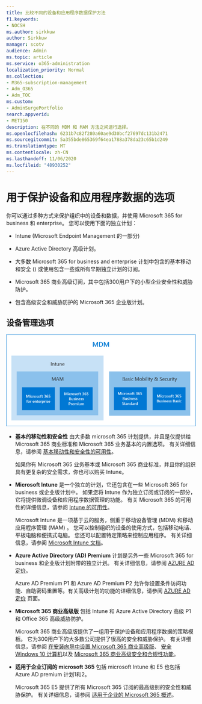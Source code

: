 ```yaml
---
title: 比较不同的设备和应用程序数据保护方法
f1.keywords:
- NOCSH
ms.author: sirkkuw
author: Sirkkuw
manager: scotv
audience: Admin
ms.topic: article
ms.service: o365-administration
localization_priority: Normal
ms.collection:
- M365-subscription-management
- Adm_O365
- Adm_TOC
ms.custom:
- AdminSurgePortfolio
search.appverid:
- MET150
description: 在不同的 MDM 和 MAM 方法之间进行选择。
ms.openlocfilehash: 6231b7c82f280a60ae9d30bcf27697dc131b2471
ms.sourcegitcommit: 5a355bde865369f64ea1788a378da23c65b1d249
ms.translationtype: MT
ms.contentlocale: zh-CN
ms.lasthandoff: 11/06/2020
ms.locfileid: "48930252"
---
```

# <a name="options-for-protecting-your-devices-and-app-data"></a>用于保护设备和应用程序数据的选项

你可以通过多种方式来保护组织中的设备和数据，并使用 Microsoft 365 for business 和 enterprise。 您可以使用下面的独立计划：

- Intune (Microsoft Endpoint Management 的一部分) 
- Azure Active Directory 高级计划。
- 大多数 Microsoft 365 for business and enterprise 计划中包含的基本移动和安全 () 或使用包含一些或所有早期独立计划的订阅。

- Microsoft 365 商业高级订阅，其中包括300用户下的小型企业安全性和威胁防护。
- 包含高级安全和威胁防护的 Microsoft 365 企业版计划。

## <a name="device-management-options"></a>设备管理选项

![说明哪些订阅应使用哪些 MDM 和 MAM 方法的图。](../../m365-mam-mdm.png)

- **基本的移动性和安全性** 由大多数 microsoft 365 计划提供，并且是仅提供给 Microsoft 365 商业标准和 Microsoft 365 业务基本的内置选项。 有关详细信息，请参阅 [基本移动性和安全性的可用性](../basic-mobility-security/choose-between-basic-mobility-and-security-and-intune.md#availability-of-basic-mobility-and-security-and-intune)。 

    如果你有 Microsoft 365 业务基本或 Microsoft 365 商业标准，并且你的组织具有更复杂的安全需求，你也可以购买 Intune。
 
- **Microsoft Intune** 是一个独立的计划，它还包含在一些 Microsoft 365 for business 或企业版计划中。 如果您将 Intune 作为独立订阅或订阅的一部分，它将提供微调设备和应用程序数据管理的功能。 有关 Microsoft 365 的可用性的详细信息，请参阅 [Intune 的可用性](../basic-mobility-security/choose-between-basic-mobility-and-security-and-intune.md#availability-of-basic-mobility-and-security-and-intune)。

    Microsoft Intune 是一项基于云的服务，侧重于移动设备管理 (MDM) 和移动应用程序管理 (MAM) 。 您可以控制组织的设备的使用方式，包括移动电话、平板电脑和便携式电脑。 您还可以配置特定策略来控制应用程序。 有关详细信息，请参阅 [Microsoft Intune 文档](https://docs.microsoft.com/mem/intune/)。

- **Azure Active Directory (AD) Premium** 计划是另外一些 Microsoft 365 for business 和企业版计划附带的独立计划。 有关详细信息，请参阅 [AZURE AD 定价](https://azure.microsoft.com/pricing/details/active-directory/)。

     Azure AD Premium P1 和 Azure AD Premium P2 允许你设置条件访问功能、自助密码重置等。有关高级计划的功能的详细信息，请参阅 [AZURE AD 定价](https://azure.microsoft.com/pricing/details/active-directory/) 页面。
- **Microsoft 365 商业高级版** 包括 Intune 和 Azure Active Directory 高级 P1 和 Office 365 高级威胁防护。 
 
    Microsoft 365 商业高级版提供了一组用于保护设备和应用程序数据的策略模板。 它为300用户下的大多数公司提供了很高的安全和威胁保护。 有关详细信息，请参阅 [在安装向导中设置 Microsoft 365 商业高级版](../../business/set-up.md)、 [安全 Windows 10 计算机](../../business/secure-win-10-pcs.md)以及 [Microsoft 365 商业高级安全和合规性功能](../../business/security-features.md)。

- **适用于企业订阅的 microsoft 365** 包括 microsoft Intune 和 E5 也包括 Azure AD premium 计划1和2。

    Microsoft 365 E5 提供了所有 Microsoft 365 订阅的最高级别的安全性和威胁保护。 有关详细信息，请参阅 [适用于企业的 Microsoft 365 概述](../../enterprise/microsoft-365-overview.md)。
